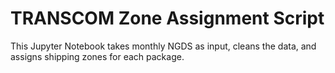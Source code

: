  # TRANSCOM Zone Assignment Script

This Jupyter Notebook takes monthly NGDS as input, cleans the data, and assigns shipping zones for each package.
